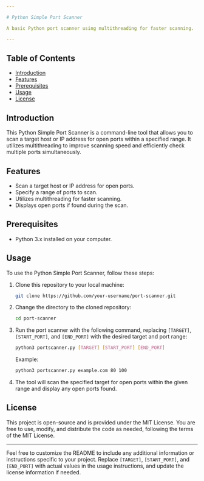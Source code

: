 ```yaml
---

# Python Simple Port Scanner

A basic Python port scanner using multithreading for faster scanning.

---
```


## Table of Contents

- [Introduction](#introduction)
- [Features](#features)
- [Prerequisites](#prerequisites)
- [Usage](#usage)
- [License](#license)

## Introduction

This Python Simple Port Scanner is a command-line tool that allows you to scan a target host or IP address for open ports within a specified range. It utilizes multithreading to improve scanning speed and efficiently check multiple ports simultaneously.

## Features

- Scan a target host or IP address for open ports.
- Specify a range of ports to scan.
- Utilizes multithreading for faster scanning.
- Displays open ports if found during the scan.

## Prerequisites

- Python 3.x installed on your computer.

## Usage

To use the Python Simple Port Scanner, follow these steps:

1. Clone this repository to your local machine:
   ```bash
   git clone https://github.com/your-username/port-scanner.git
   ```

2. Change the directory to the cloned repository:
   ```bash
   cd port-scanner
   ```

3. Run the port scanner with the following command, replacing `[TARGET]`, `[START_PORT]`, and `[END_PORT]` with the desired target and port range:
   ```bash
   python3 portscanner.py [TARGET] [START_PORT] [END_PORT]
   ```

   Example:
   ```bash
   python3 portscanner.py example.com 80 100
   ```

4. The tool will scan the specified target for open ports within the given range and display any open ports found.

## License

This project is open-source and is provided under the MIT License. You are free to use, modify, and distribute the code as needed, following the terms of the MIT License.

---

Feel free to customize the README to include any additional information or instructions specific to your project. Replace `[TARGET]`, `[START_PORT]`, and `[END_PORT]` with actual values in the usage instructions, and update the license information if needed.
